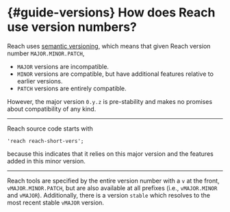 


# {#guide-versions} How does Reach use version numbers?

Reach uses [semantic versioning](https://semver.org/), which means that given Reach version number `MAJOR.MINOR.PATCH`,

+ `MAJOR` versions are incompatible.
+ `MINOR` versions are compatible, but have additional features relative to earlier versions.
+ `PATCH` versions are entirely compatible.


However, the major version `0.y.z` is pre-stability and makes no promises about compatibility of any kind.

---

Reach source code starts with

```reach
'reach reach-short-vers';
```


because this indicates that it relies on this major version and the features added in this minor version.

---

Reach tools are specified by the entire version number with a `v` at the front, `vMAJOR.MINOR.PATCH`, but are also available at all prefixes (i.e., `vMAJOR.MINOR` and `vMAJOR`). Additionally, there is a version `stable` which resolves to the most recent stable `vMAJOR` version.
